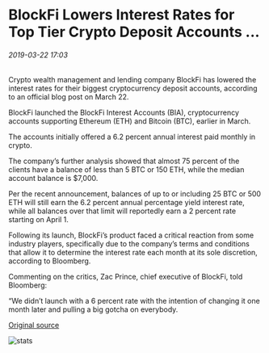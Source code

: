 # BlockFi Lowers Interest Rates for Top Tier Crypto Deposit Accounts ...

###### 2019-03-22 17:03

Crypto wealth management and lending company BlockFi has lowered the interest rates for their biggest cryptocurrency deposit accounts, according to an official blog post on March 22.

BlockFi launched the BlockFi Interest Accounts (BIA), cryptocurrency accounts supporting Ethereum (ETH) and Bitcoin (BTC), earlier in March.

The accounts initially offered a 6.2 percent annual interest paid monthly in crypto.

The company’s further analysis showed that almost 75 percent of the clients have a balance of less than 5 BTC or 150 ETH, while the median account balance is $7,000.

Per the recent announcement, balances of up to or including 25 BTC or 500 ETH will still earn the 6.2 percent annual percentage yield interest rate, while all balances over that limit will reportedly earn a 2 percent rate starting on April 1.

Following its launch, BlockFi’s product faced a critical reaction from some industry players, specifically due to the company’s terms and conditions that allow it to determine the interest rate each month at its sole discretion, according to Bloomberg.

Commenting on the critics, Zac Prince, chief executive of BlockFi, told Bloomberg:

“We didn’t launch with a 6 percent rate with the intention of changing it one month later and pulling a big gotcha on everybody.

[Original source](https://cointelegraph.com/news/blockfi-lowers-interest-rates-for-top-tier-crypto-deposit-accounts)

![stats](https://c.statcounter.com/11760860/0/a89fa40b/1/ "stats")